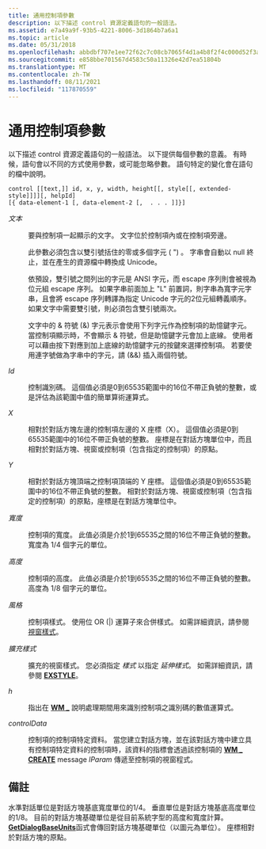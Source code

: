 ```yaml
---
title: 通用控制項參數
description: 以下描述 control 資源定義語句的一般語法。
ms.assetid: e7a49a9f-93b5-4221-8006-3d1864b7a6a1
ms.topic: article
ms.date: 05/31/2018
ms.openlocfilehash: abbdbf707e1ee72f62c7c08cb7065f4d1a4b8f2f4c000d52f3a28c9806a21a0f
ms.sourcegitcommit: e858bbe701567d4583c50a11326e42d7ea51804b
ms.translationtype: MT
ms.contentlocale: zh-TW
ms.lasthandoff: 08/11/2021
ms.locfileid: "117870559"
---
```

# <a name="common-control-parameters"></a>通用控制項參數

以下描述 control 資源定義語句的一般語法。 以下提供每個參數的意義。 有時候，語句會以不同的方式使用參數，或可能忽略參數。 語句特定的變化會在語句的檔中說明。

``` syntax
control [[text,]] id, x, y, width, height[[, style[[, extended-style]]]][, helpId]
[{ data-element-1 [, data-element-2 [,  . . . ]]}]
```

<dl> <dt>

<span id="text"></span><span id="TEXT"></span>*文本*
</dt> <dd>

要與控制項一起顯示的文字。 文字位於控制項內或在控制項旁邊。

此參數必須包含以雙引號括住的零或多個字元 ( ") 。 字串會自動以 null 終止，並在產生的資源檔中轉換成 Unicode。

依預設，雙引號之間列出的字元是 ANSI 字元，而 escape 序列則會被視為位元組 escape 序列。 如果字串前面加上 "L" 前置詞，則字串為寬字元字串，且會將 escape 序列轉譯為指定 Unicode 字元的2位元組轉義順序。 如果文字中需要雙引號，則必須包含雙引號兩次。

文字中的 & 符號 (&) 字元表示會使用下列字元作為控制項的助憶鍵字元。 當控制項顯示時，不會顯示 & 符號，但是助憶鍵字元會加上底線。 使用者可以藉由按下對應到加上底線的助憶鍵字元的按鍵來選擇控制項。 若要使用連字號做為字串中的字元，請 (&&) 插入兩個符號。

</dd> <dt>

<span id="id"></span><span id="ID"></span>*Id*
</dt> <dd>

控制識別碼。 這個值必須是0到65535範圍中的16位不帶正負號的整數，或是評估為該範圍中值的簡單算術運算式。

</dd> <dt>

<span id="x"></span><span id="X"></span>*X*
</dt> <dd>

相對於對話方塊左邊的控制項左邊的 X 座標（X）。 這個值必須是0到65535範圍中的16位不帶正負號的整數。 座標是在對話方塊單位中，而且相對於對話方塊、視窗或控制項（包含指定的控制項）的原點。

</dd> <dt>

<span id="y"></span><span id="Y"></span>*Y*
</dt> <dd>

相對於對話方塊頂端之控制項頂端的 Y 座標。 這個值必須是0到65535範圍中的16位不帶正負號的整數。 相對於對話方塊、視窗或控制項（包含指定的控制項）的原點，座標是在對話方塊單位中。

</dd> <dt>

<span id="width"></span><span id="WIDTH"></span>*寬度*
</dt> <dd>

控制項的寬度。 此值必須是介於1到65535之間的16位不帶正負號的整數。 寬度為 1/4 個字元的單位。

</dd> <dt>

<span id="height"></span><span id="HEIGHT"></span>*高度*
</dt> <dd>

控制項的高度。 此值必須是介於1到65535之間的16位不帶正負號的整數。 高度為 1/8 個字元的單位。

</dd> <dt>

<span id="style"></span><span id="STYLE"></span>*風格*
</dt> <dd>

控制項樣式。 使用位 OR (\|) 運算子來合併樣式。 如需詳細資訊，請參閱 [視窗樣式](../winmsg/window-styles.md)。

</dd> <dt>

<span id="extended-style"></span><span id="EXTENDED-STYLE"></span>*擴充樣式*
</dt> <dd>

擴充的視窗樣式。 您必須指定 *樣式* 以指定 *延伸樣式*。 如需詳細資訊，請參閱 [**EXSTYLE**](exstyle-statement.md)。

</dd> <dt>

<span id="helpId"></span><span id="helpid"></span><span id="HELPID"></span>*h*
</dt> <dd>

指出在 [**WM \_**](../shell/wm-help.md) 說明處理期間用來識別控制項之識別碼的數值運算式。

</dd> <dt>

<span id="controlData"></span><span id="controldata"></span><span id="CONTROLDATA"></span>*controlData*
</dt> <dd>

控制項的控制項特定資料。 當您建立對話方塊，並在該對話方塊中建立具有控制項特定資料的控制項時，該資料的指標會透過該控制項的 [**WM \_ CREATE**](../winmsg/wm-create.md) message *lParam* 傳遞至控制項的視窗程式。

</dd> </dl>

## <a name="remarks"></a>備註

水準對話單位是對話方塊基底寬度單位的1/4。 垂直單位是對話方塊基底高度單位的1/8。 目前的對話方塊基礎單位是從目前系統字型的高度和寬度計算。 [**GetDialogBaseUnits**](/windows/win32/api/winuser/nf-winuser-getdialogbaseunits)函式會傳回對話方塊基礎單位（以圖元為單位）。 座標相對於對話方塊的原點。

 

 